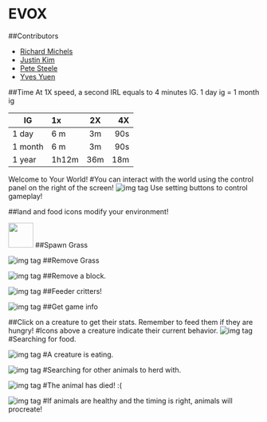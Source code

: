 # EVOX

##Contributors
- [Richard Michels](https://github.com/richardalexandermichels)
- [Justin Kim](https://github.com/jkim430)
- [Pete Steele](https://github.com/celanajaya)
- [Yves Yuen](https://github.com/justYves)

##Time
At 1X speed, a second IRL equals to 4 minutes IG.
1 day ig = 1 month ig

|IG      | 1x            | 2X            | 4X    |
|--------| :------------- |:-------------:| -----:|
| 1 day  | 6 m     | 3m | 90s |
| 1 month| 6 m      | 3m     |   90s|
| 1 year| 1h12m| 36m    |    18m |



Welcome to Your World!
#You can interact with the world using the control panel on the right of the screen!
![img tag](https://raw.github.com/justyves/EVOX/master/server/images/game-buttons.png)
Use setting buttons to control gameplay!

##land and food icons modify your environment!

<img src="server/images/3D-Grass-icon.png" style="width:50px">
##Spawn Grass

![img tag](server/images/3D-Dirt-icon.png)
##Remove Grass


![img tag](server/images/Stone-Hoe-icon.png)
##Remove a block.

![img tag](server/images/chick.png)
##Feeder critters!

![img tag](server/images/info.png)
##Get game info

##Click on a creature to get their stats. Remember to feed them if they are hungry!
#Icons above a creature indicate their current behavior.
![img tag](client/textures/look.png)
#Searching for food.

![img tag](client/textures/eating.png)
#A creature is eating.

![img tag](client/textures/herd.png)
#Searching for other animals to herd with.

![img tag](client/textures/dead.png)
#The animal has died! :(

![img tag](client/textures/love.png)
#If animals are healthy and the timing is right, animals will procreate!
